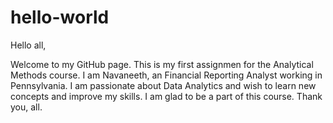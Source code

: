 # hello-world
Hello all,

Welcome to my GitHub page. This is my first assignmen for the Analytical Methods course.
I am Navaneeth, an Financial Reporting Analyst working in Pennsylvania. I am passionate about Data Analytics and wish to learn new concepts and improve my skills. I am glad to be a part of this course. Thank you, all.
